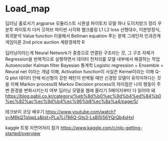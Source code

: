 # Load_map

딥러닝 홀로서기
argparse
모듈리스트 시퀀셜
파이토치 모델 하나
도이치방크 정리
우분투
파이토치
다커
깃허브
파이썬
시각화 
웹크롤링
L1
L2 loss
선형대수, 미분방정식, 회귀분석
Value function 이용해서 Bellman equation 푸는 문제
그레인저 인과관계
게임이론
2nd price auction
계량경제학
R

딥러닝이라는게 Neural Network가 중층으로 연결된 구조라는 것, 그 구조 자체가 Regression을 반복적으로 실행하면서 데이터 전처리를 모델 내부에서 해결하는 작업
Autoencoder
Kalman filter
 Bayesian 통계학
Logistic regression + Ensemble = Neural net 이라는 개념 이해, Activation function이 사실은 Kernel이라는 이해
Q-Q plot
데이터 안에 비선형의 강한 패턴이 반복될 때만 신경망 모델이 유의미하다는 것을 이해
Markov process와 Markov Decision process의 차이점은 나의 행동이 주변 환경을 변화시키는지 여부
딥러닝 모델을 웹에 올리기
5페이지부터 다 읽어야 돼
https://blog.pabii.co.kr/category/%eb%8d%b0%ec%9d%b4%ed%84%b0%ec%82%ac%ec%9d%b4%ec%96%b8%ec%8a%a4/page/5/

테크보이 코딩 배우기
https://www.youtube.com/watch?v=M6kQTpIqpLs&list=PLa7Lj786Q-Gts3-LsBl5I56YQrQb4sHxI

kaggle
트윗 자연어처리 참가
https://www.kaggle.com/c/nlp-getting-started/overview
